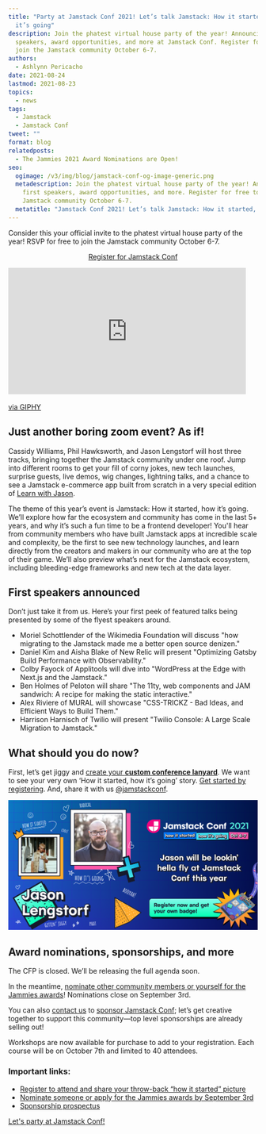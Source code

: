 ```yaml
---
title: "Party at Jamstack Conf 2021! Let’s talk Jamstack: How it started, how
  it’s going"
description: Join the phatest virtual house party of the year! Announcing first
  speakers, award opportunities, and more at Jamstack Conf. Register for free to
  join the Jamstack community October 6-7.
authors:
  - Ashlynn Pericacho
date: 2021-08-24
lastmod: 2021-08-23
topics:
  - news
tags:
  - Jamstack
  - Jamstack Conf
tweet: ""
format: blog
relatedposts:
  - The Jammies 2021 Award Nominations are Open!
seo:
  ogimage: /v3/img/blog/jamstack-conf-og-image-generic.png
  metadescription: Join the phatest virtual house party of the year! Announcing
    first speakers, award opportunities, and more. Register for free to join the
    Jamstack community October 6-7.
  metatitle: "Jamstack Conf 2021! Let’s talk Jamstack: How it started, how it’s going"
---
```

Consider this your official invite to the phatest virtual house party of the year! RSVP for free to join the Jamstack community October 6-7. 

<p style="text-align:center"><a href="https://jamstackconf.com/#register " class="button">Register for Jamstack Conf</a></p>

<iframe src="https://giphy.com/embed/13jxyFwcS7dsdy" width="480" height="255" frameBorder="0" class="giphy-embed" allowFullScreen></iframe><p><a href="https://giphy.com/gifs/90s-1990s-house-party-13jxyFwcS7dsdy">via GIPHY</a></p>

## Just another boring zoom event? As if! 

Cassidy Williams, Phil Hawksworth, and Jason Lengstorf will host three tracks, bringing together the Jamstack community under one roof. Jump into different rooms to get your fill of corny jokes, new tech launches, surprise guests, live demos, wig changes, lightning talks, and a chance to see a Jamstack e-commerce app built from scratch in a very special edition of [Learn with Jason](https://www.learnwithjason.dev/).

The theme of this year’s event is Jamstack: How it started, how it’s going. We’ll explore how far the ecosystem and community has come in the last 5+ years, and why it’s such a fun time to be a frontend developer! You'll hear from community members who have built Jamstack apps at incredible scale and complexity, be the first to see new technology launches, and learn directly from the creators and makers in our community who are at the top of their game. We’ll also preview what’s next for the Jamstack ecosystem, including bleeding-edge frameworks and new tech at the data layer.

## First speakers announced

Don’t just take it from us. Here’s your first peek of featured talks being presented by some of the flyest speakers around. 

* Moriel Schottlender of the Wikimedia Foundation will discuss "how migrating to the Jamstack made me a better open source denizen." 
* Daniel Kim and Aisha Blake of New Relic will present "Optimizing Gatsby Build Performance with Observability." 
* Colby Fayock of Applitools will dive into "WordPress at the Edge with Next.js and the Jamstack." 
* Ben Holmes of Peloton will share "The 11ty, web components and JAM sandwich: A recipe for making the static interactive." 
* Alex Riviere of MURAL will showcase "CSS-TRICKZ - Bad Ideas, and Efficient Ways to Build Them."
* Harrison Harnisch of Twilio will present "Twilio Console: A Large Scale Migration to Jamstack."

## What should you do now?

First, let’s get jiggy and [create your **custom conference lanyard**](https://jamstackconf.com/). We want to see your very own ‘How it started, how it’s going’ story. [Get started by registering](https://jamstackconf.com/). And, share it with us [@jamstackconf](https://twitter.com/jamstackconf).

![Jamstack Conf conference badge sample](/v3/img/blog/generated-og-image-6.png "Virtual conference badge")

## Award nominations, sponsorships, and more

The CFP is closed. We’ll be releasing the full agenda soon.

In the meantime, [nominate other community members or yourself for the Jammies awards](https://jamstackconf.com/jammies/)! Nominations close on September 3rd. 

You can also [contact us](mailto:events@jamstack.org) to [sponsor Jamstack Conf](https://www.netlify.com/events/sponsor-jamstack-conf); let’s get creative together to support this community—top level sponsorships are already selling out!  

Workshops are now available for purchase to add to your registration. Each course will be on October 7th and limited to 40 attendees.

### Important links:

* [Register to attend and share your throw-back “how it started” picture](https://jamstackconf.com/)
* [Nominate someone or apply for the Jammies awards by September 3rd](https://jamstackconf.com/jammies/)
* [Sponsorship prospectus](https://www.netlify.com/events/sponsor-jamstack-conf)

[Let's party at Jamstack Conf!](https://jamstackconf.com/)